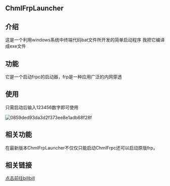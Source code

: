 ## ChmlFrpLauncher
## 介绍
这是一个利用windows系统中终端代码bat文件所开发的简单启动程序
我把它编译成exe文件

## 功能
它是一个启动frpc的启动器，frp是一种应用广泛的内网穿透 
## 使用
只需启动后输入123456数字即可使用


![0859ded93da3d2f373ee8e1adb68f28f](https://github.com/user-attachments/assets/f92407e1-1b6b-42e6-a8a0-ede553534f1b)

## 相关功能
在最新版本ChmlFrpLauncher不仅仅只能启动ChmlFrpc还可以启动原版frp。
## 相关链接
<a href="https://space.bilibili.com/1582404131">点击前往billbill</a>
 